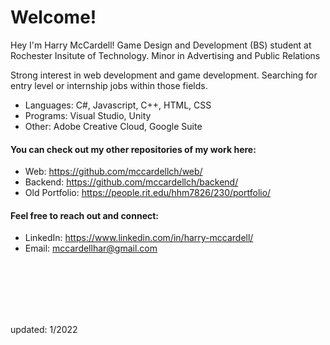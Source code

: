 # Welcome!

<!-- ##### https://mccardellch.github.io/portfolio/ -->

Hey I'm Harry McCardell! 
Game Design and Development (BS) student at Rochester Insitute of Technology. 
Minor in Advertising and Public Relations

Strong interest in web development and game development. 
Searching for entry level or internship jobs within those fields.
- Languages: C#, Javascript, C++, HTML, CSS
- Programs: Visual Studio, Unity
- Other: Adobe Creative Cloud, Google Suite

#### You can check out my other repositories of my work here:
- Web: https://github.com/mccardellch/web/
- Backend: https://github.com/mccardellch/backend/
- Old Portfolio: https://people.rit.edu/hhm7826/230/portfolio/


#### Feel free to reach out and connect:
- LinkedIn:  https://www.linkedin.com/in/harry-mccardell/
- Email: mccardellhar@gmail.com

<br/>
<br/>
<br/>
<br/>
<br/>

updated: 1/2022

